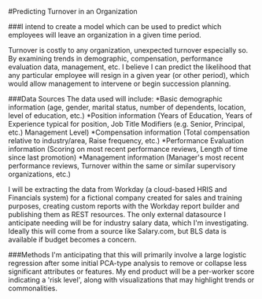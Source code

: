 #Predicting Turnover in an Organization

###I intend to create a model which can be used to predict which employees will leave an organization in a given time period.

Turnover is costly to any organization, unexpected turnover especially so. By examining trends in demographic, compensation, performance evaluation data, management, etc. I believe I can predict the likelihood that any particular employee will resign in a given year (or other period), which would allow management to intervene or begin succession planning.

###Data Sources
The data used will include:
*Basic demographic information (age, gender, marital status, number of dependents, location, level of education, etc.)
*Position information (Years of Education, Years of Experience typical for position, Job Title Modifiers (e.g. Senior, Principal, etc.) Management Level)
*Compensation information (Total compensation relative to industry/area, Raise frequency, etc.)
*Performance Evaluation information (Scoring on most recent performance reviews, Length of time since last promotion)
*Management information (Manager's most recent performance reviews, Turnover within the same or similar supervisory organizations, etc.)

I will be extracting the data from Workday (a cloud-based HRIS and Financials system) for a fictional company created for sales and training purposes, creating custom reports with the Workday report builder and publishing them as REST resources. The only external datasource I anticipate needing will be for industry salary data, which I'm investigating. Ideally this will come from a source like Salary.com, but BLS data is available if budget becomes a concern.

###Methods
I'm anticipating that this will primarily involve a large logistic regression after some initial PCA-type analysis to remove or collapse less significant attributes or features. My end product will be a per-worker score indicating a 'risk level', along with visualizations that may highlight trends or commonalities. 
